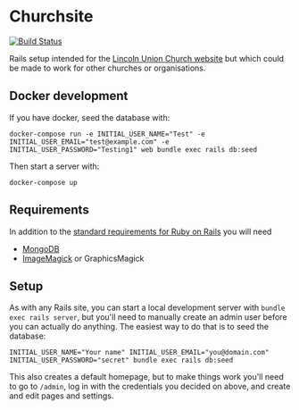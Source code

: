 # Churchsite

[![Build Status](https://travis-ci.org/binary-koan/churchsite.svg?branch=master)](https://travis-ci.org/binary-koan/churchsite)

Rails setup intended for the [Lincoln Union Church website](http://lincolnchurch.org.nz) but which
could be made to work for other churches or organisations.

## Docker development

If you have docker, seed the database with:

```
docker-compose run -e INITIAL_USER_NAME="Test" -e INITIAL_USER_EMAIL="test@example.com" -e INITIAL_USER_PASSWORD="Testing1" web bundle exec rails db:seed
```

Then start a server with:

```
docker-compose up
```

## Requirements

In addition to the [standard requirements for Ruby on Rails](http://guides.rubyonrails.org/getting_started.html#installing-rails)
you will need

- [MongoDB](https://www.mongodb.org/)
- [ImageMagick](http://www.imagemagick.org/script/index.php) or GraphicsMagick

## Setup

As with any Rails site, you can start a local development server with `bundle exec rails server`,
but you'll need to manually create an admin user before you can actually do anything. The easiest
way to do that is to seed the database:

```
INITIAL_USER_NAME="Your name" INITIAL_USER_EMAIL="you@domain.com" INITIAL_USER_PASSWORD="secret" bundle exec rails db:seed
```

This also creates a default homepage, but to make things work you'll need to go to `/admin`, log in
with the credentials you decided on above, and create and edit pages and settings.
